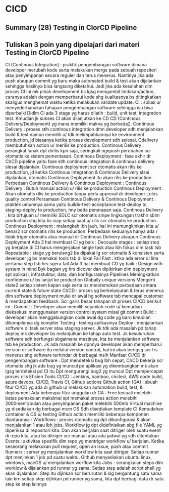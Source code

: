 # CICD

## Summary (28) Testing in CIorCD Pipeline
## Tuliskan 3 poin yang dipelajari dari materi Testing in CIorCD Pipeline

CI (Continous Integration) : praktik pengembangan software dimana developer merubah kode serta melakukan merge pada sebuah repositori atau penyimpanan secara reguler dan terus menerus. Nantinya jika ada push ataupun commit yg baru maka automated build & test akan dijalankan sehingga hasilnya bisa langsung diketahui. Jadi jika ada kesalahan dlm proses CI ini mk pihak development bs lgsg mengambil tindakan/action, caranya adalah dengan memperbarui kode shg kualitasnya bs ditingkatkan skaligus menghemat waktu ketika melakukan validate update. CI : solusi u/ menyederhanakan tahapan pengembangan software sehingga isu bisa diperbaiki Didlm CI ada 3 stage yg harus dilatih : build, unit test, integration test. Kmudian jk sukses CI akan dilanjutkan ke CD
CD (Continous Delivery/Deployment) yg mana memiliki makna yg berbeda2. Continous Delivery : proses stlh continous integration dmn developer sdh menjalankan build & test namun memilih u/ tdk melimpahkannya ke environment production, jd biasanya ketika proses development sdh selesai, Cdelivery membutuhkan action u/ merilis ke production. Continous Delivery : perangkat lunak dpt dirilis kpn saja, seringkali ngepush perubahan scr otomatis ke sistem pementasan. Continous Deployment : fase akhir dr CI/CD pipeline yaitu fase stlh continous integration & continous delivery slesai dijalankan. Continous deployment scr otomatis akan rilis ke production, jd ketika Continous Integration & Continous Delivery slsai dijalankan, otomatis Continous Deployment itu akan rilis ke production. Perbedaan Continous Delivery & Continous Deployment : Continous Delivery :
Butuh manual action u/ rilis ke production Continous Deployment :
Akan otomatis rilis ke production tanpa perlu approval dr developer
Lolos quality control Persamaan Continous Delivery & Continous Deployment : praktek umumnya sama yaitu builds-test-acceptance test-deploy to staging-deploy to production, hny beda penerapan saja. Continous Delivery : kita brtujuan u/ memiliki SDLC scr otomatis smpe lingkungan trakhir sblm production shg kita bs siap setiap saat u/ rilis scr otomatis ke production. Continous Deployment : melangkah lbh jauh, hal ini memungkinkan kita u/ benar2 scr otomatis rilis ke production. Perbedaan keduanya hanya ada / tidak triger otomatis atau manual dr Continous Delivery ataupun Continous Deployment Ada 3 hal membuat CI yg baik :
Decouple stages : setiap step yg berjalan di CI harus mengerjakan single task atau lbh fokus dlm task tsb
Repeatable : stage yg berulang2 bs dipakai lg scr otomatis & konsisten serta developer jg bs memakai tools tsb di lokal
Fail Fast : ktika ada error di line pertama step tsb hrs sgera fail Ada 3 hal membuat CD yg baik :
Design with system in mind Byk bagian yg hrs dicover dan dipikirkan dlm deployment spt aplikasi, infrastuktur, data, dan konfigurasinya
Pipelines Meningkatkan confidence u/ bs lanjut ke production
Globally unique versions Mengerti state2 setiap sistem kapan saja serta bs mendemokan perbedaan antara current state & future state
CI/CD : proses yg berkelanjutan & terus menerus dlm software deployment mulai dr awal hg software tsb mencapai customer & mendapatkan feedback. Scr garis besar tahapan dr proses CI/CD berikut ini :
Commit : Developer akan memilih sejumlah code u/ kemudian dieksekusi menggunakan version control system misal git commit
Build : developer akan menggabungkan code awal dg code yg baru kmudian dikompilenya dg kompiler
Testing : testing aplikasinya
Deploy : menjalankan software di task server atau staging server. Jk tdk ada masalah pd tahap deploy mk developer bs melanjutkan ke tahap auto test. Jk kesuluruhan software sdh berfungsi sbgaimana mestinya, kta bs menjalankan software tsb ke production. Jk ada masalah ke dpnnya developer akan memperbarui version dr software itu melalui version control, hal ini akan berlgsg scr trs menerus shg software terhindar dr berbagai mslh
Manfaat CI/CD dr pengembangan software :
Dpt mendeteksi bug lbh cepat, CI/CD bekerja scr otomatis shg jk ada bug yg muncul pd aplikasi yg dikembangkan mk akan lgsg terdeteksi pd CI itu
Dpt mengurangi bug2 yg muncul
Dpt mempercepat proses rilis
Efisien
Tools CI/CD : Jenkins, bamboo, circleci, AWS code build, azure devops, CI/CD, Travis CI, Github actions
Github action (GA) : sbuah fitur CI/CD yg ada di github u/ melakukan automation build, test, & deployment Ada beberapa fitur unggulan dr GA :
Free kecuali melebihi batas pemakaian maksimal spt memakai proses action melebihi 2000menit/bulan atau penyimpanan paket melebihi 500mb
Virtual machine yg disediakan dg berbagai mcm OS
Sdh disediakan template CI
Kemudahan container & OS u/ testing Github action memiliki beberapa komponen diantaranya :
Workflows : proses otomatis yg dpt dikonfigurasi & akan menjalankan 1 atau lbh jobs. Workflow jg dpt didefinisikan sbg file YAML yg diperiksa di repositori kita. Dan akan berjalan saat ditriger oleh suatu event di repo kita, atau bs ditriger scr manual atau ada jadwal yg sdh ditentukan
Events : aktivitas spesifik dlm repo yg mentriger workflow u/ berjalan. Ketika seseorang melakukan pull request, open an issue, push atau commit
Runners : server yg menjalankan workflow kita saat ditriger. Setiap runner dpt menjlnkan 1 job pd suatu waktu. Github menyediakan ubuntu linux, windows, macOS u/ menjalankan worflow kita
Jobs : serangkaian steps dlm worklow & dijalankan pd runner yg sama. Setiap step adalah script shell yg akan dijalankan. Step itu dijlnkan scr berurutan & slg bergantung satu sama lain krn setiap step dijlnkan pd runner yg sama, kita dpt berbagi data dr satu step ke step lainnya
